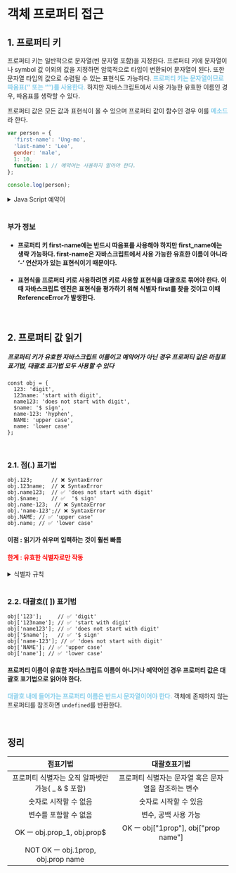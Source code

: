 <br>

# 객체 프로퍼티 접근

## 1. 프로퍼티 키

프로퍼티 키는 일반적으로 문자열(빈 문자열 포함)을 지정한다. 
프로퍼티 키에 문자열이나 symbol 값 이외의 값을 지정하면 암묵적으로 타입이 변환되어 문자열이 된다. 또한 문자열 타입의 값으로 수렴될 수 있는 표현식도 가능하다. <span style="color:skyblue">**프로퍼티 키는 문자열이므로 따옴표(‘’ 또는 ““)를 사용한다.**</span> 하지만 자바스크립트에서 사용 가능한 유효한 이름인 경우, 따옴표를 생략할 수 있다.

프로퍼티 값은 모든 값과 표현식이 올 수 있으며 프로퍼티 값이 함수인 경우 이를 <span style="color:skyblue">**메소드**</span>라 한다.

```javaScript
var person = {
  'first-name': 'Ung-mo',
  'last-name': 'Lee',
  gender: 'male',
  1: 10,
  function: 1 // 예약어는 사용하지 말아야 한다.
};

console.log(person);
```

<details>
<summary>Java Script 예약어</summary>
<div markdown="1">       

abstract arguments boolean break byte case catch char  class const continue  debugger  default delete do double  else  enum eval  export extends false final finally float for function  goto  if  implements import in  instanceof  int interface let long  native  new null package private protected public  return short static  super  switch  synchronized this  throw throws  transient true try typeof  var void  volatile while with  yield

</div>
</details>

<br>

### **부가 정보**
- #### 프로퍼티 키 first-name에는 반드시 따옴표를 사용해야 하지만 first_name에는 생략 가능하다. first-name은 자바스크립트에서 사용 가능한 유효한 이름이 아니라 ‘-‘ 연산자가 있는 표현식이기 때문이다.

- #### 표현식을 프로퍼티 키로 사용하려면 키로 사용할 표현식을 대괄호로 묶어야 한다. 이때 자바스크립트 엔진은 표현식을 평가하기 위해 식별자 first를 찾을 것이고 이때 ReferenceError가 발생한다.

<br>

## 2. 프로퍼티 값 읽기
##### 프로퍼티 키가 유효한 자바스크립트 이름이고 예약어가 아닌 경우 프로퍼티 값은 마침표 표기법, 대괄호 표기법 모두 사용할 수 있다

```
const obj = {
  123: 'digit',
  123name: 'start with digit',
  name123: 'does not start with digit',
  $name: '$ sign',
  name-123: 'hyphen',
  NAME: 'upper case',
  name: 'lower case'
};
```
<br>

### 2.1. 점(.) 표기법
```
obj.123;      // ❌ SyntaxError
obj.123name;  // ❌ SyntaxError
obj.name123;  // ✅ 'does not start with digit'
obj.$name;    // ✅  '$ sign'
obj.name-123;  // ❌ SyntaxError
obj.'name-123';// ❌ SyntaxError
obj.NAME; // ✅ 'upper case'
obj.name; // ✅ 'lower case'
```
#### 이점 : 읽기가 쉬우며 입력하는 것이 훨씬 빠름
#### <span style="color:red">한계 : 유효한 식별자로만 작동 </span>
<details>
<summary>식별자 규칙</summary>
<div markdown="1">       

- 키워드를 사용하면 안된다.
- 공백 문자를 포함할 수 없다.
- $와 _ 허용됨
- 숫자 (0–9)는 괜찮지만 숫자로 시작할 수 없다.

</div>
</details>

<br>

### 2.2. 대괄호([ ]) 표기법
```
obj['123'];     // ✅ 'digit'
obj['123name']; // ✅ 'start with digit'
obj['name123']; // ✅ 'does not start with digit'
obj['$name'];   // ✅ '$ sign'
obj['name-123']; // ✅ 'does not start with digit'
obj['NAME']; // ✅ 'upper case'
obj['name']; // ✅ 'lower case'
```
#### 프로퍼티 이름이 유효한 자바스크립트 이름이 아니거나 예약어인 경우 프로퍼티 값은 대괄호 표기법으로 읽어야 한다. 
<span style="color:skyblue">**대괄호 내에 들어가는 프로퍼티 이름은 반드시 문자열이어야 한다.**</span>
객체에 존재하지 않는 프로퍼티를 참조하면 `undefined`를 반환한다.

<br>

## 정리

|점표기법|대괄호표기법|
|:---:|:---:|
|프로퍼티 식별자는 오직 알파벳만 가능( _ & $ 포함)|	프로퍼티 식별자는 문자열 혹은 문자열을 참조하는 변수|
|숫자로 시작할 수 없음|숫자로 시작할 수 있음|
|변수를 포함할 수 없음|변수, 공백 사용 가능|
|OK ㅡ obj.prop_1, obj.prop$|	OK ㅡ obj["1prop"], obj["prop name"]|
|NOT OK ㅡ obj.1prop, obj.prop name|